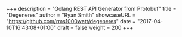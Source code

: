 +++
description = "Golang REST API Generator from Protobuf"
title = "Degeneres"
author = "Ryan Smith"
showcaseURL = "https://github.com/rms1000watt/degeneres"
date = "2017-04-10T16:43:08+01:00"
draft = false
weight = 200
+++

